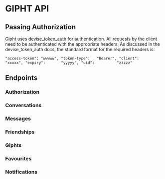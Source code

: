 GIPHT API
=========

Passing Authorization
---------------------
Gipht uses [devise_token_auth](https://github.com/lynndylanhurley/devise_token_auth) for authentication.
All requests by the client need to be authenticated with the appropriate headers. As discussed in the devise_token_auth docs, the standard format for the required headers is:

`
"access-token": "wwwww",
"token-type":   "Bearer",
"client":       "xxxxx",
"expiry":       "yyyyy",
"uid":          "zzzzz"
`


Endpoints
---------

### Authorization

### Conversations

### Messages

### Friendships

### Giphts

### Favourites

### Notifications
